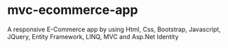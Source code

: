 # mvc-ecommerce-app
A responsive E-Commerce app by using Html, Css, Bootstrap, Javascript, JQuery, Entity Framework, LINQ, MVC and Asp.Net Identity
